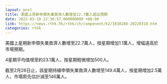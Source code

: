 ```yaml
---
layout: post
title: 美國上周新申領失業救濟人數增至22.7萬人超出預期
date: 2022-03-10 22:36:57.000000000 +08:00
link: https://news.rthk.hk/rthk/ch/component/k2/1638288-20220310.htm
categories: rthk
---
```


美國上星期新申領失業救濟人數增至22.7萬人，按星期增加1.1萬人，增幅遠高於市場預期。

4星期平均值增至約23.1萬人，按星期輕微增加500人。

截至2月26日止，該星期持續申領失業救濟人數增至149.4萬人，按星期增加2.5萬人，市場原先估計減至146萬人。
